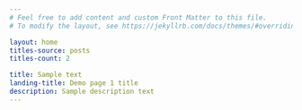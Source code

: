 ```yaml
---
# Feel free to add content and custom Front Matter to this file.
# To modify the layout, see https://jekyllrb.com/docs/themes/#overriding-theme-defaults

layout: home
titles-source: posts
titles-count: 2

title: Sample text
landing-title: Demo page 1 title
description: Sample description text
---
```

